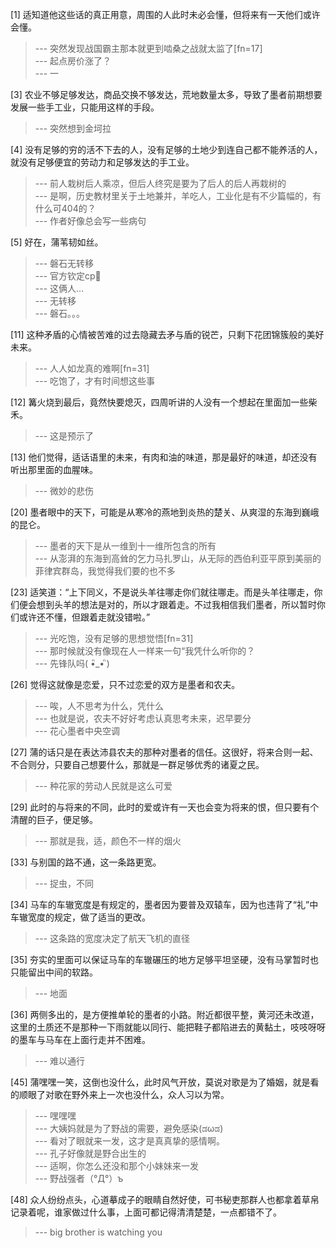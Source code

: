 
[1] 适知道他这些话的真正用意，周围的人此时未必会懂，但将来有一天他们或许会懂。
>--- 突然发现战国霸主那本就更到啮桑之战就太监了[fn=17]<br>
>--- 起点房价涨了？<br>
>--- 一<br>

[3] 农业不够足够发达，商品交换不够发达，荒地数量太多，导致了墨者前期想要发展一些手工业，只能用这样的手段。
>--- 突然想到金坷拉<br>

[4] 没有足够的穷的活不下去的人，没有足够的土地少到连自己都不能养活的人，就没有足够便宜的劳动力和足够发达的手工业。
>--- 前人栽树后人乘凉，但后人终究是要为了后人的后人再栽树的<br>
>--- 是啊，历史教材里关于土地兼并，羊吃人，工业化是有不少篇幅的，有什么可404的？<br>
>--- 作者好像总会写一些病句<br>

[5] 好在，蒲苇韧如丝。
>--- 磐石无转移<br>
>--- 官方钦定cp🤔<br>
>--- 这俩人…<br>
>--- 无转移<br>
>--- 磐石。。。<br>

[11] 这种矛盾的心情被苦难的过去隐藏去矛与盾的锐芒，只剩下花团锦簇般的美好未来。
>--- 人人如龙真的难啊[fn=31]<br>
>--- 吃饱了，才有时间想这些事<br>

[12] 篝火烧到最后，竟然快要熄灭，四周听讲的人没有一个想起在里面加一些柴禾。
>--- 这是预示了<br>

[13] 他们觉得，适话语里的未来，有肉和油的味道，那是最好的味道，却还没有听出那里面的血腥味。
>--- 微妙的悲伤<br>

[20] 墨者眼中的天下，可能是从寒冷的燕地到炎热的楚关、从爽湿的东海到巍峨的昆仑。
>--- 墨者的天下是从一维到十一维所包含的所有<br>
>--- 从澎湃的东海到高耸的乞力马扎罗山，从无际的西伯利亚平原到美丽的菲律宾群岛，我觉得我们要的也不多<br>

[23] 适笑道：“上下同义，不是说头羊往哪走你们就往哪走。而是头羊往哪走，你们便会想到头羊的想法是对的，所以才跟着走。不过我相信我们墨者，所以暂时你们或许还不懂，但跟着走就没错啦。”
>--- 光吃饱，没有足够的思想觉悟[fn=31]<br>
>--- 那时候就没有像现在人一样来一句“我凭什么听你的？<br>
>--- 先锋队吗( •ิ_• ิ)<br>

[26] 觉得这就像是恋爱，只不过恋爱的双方是墨者和农夫。
>--- 唉，人不思考为什么，凭什么<br>
>--- 也就是说，农夫不好好考虑认真思考未来，迟早要分<br>
>--- 花心墨者中央空调<br>

[27] 蒲的话只是在表达沛县农夫的那种对墨者的信任。这很好，将来合则一起、不合则分，只要自己想要什么，那就是一群足够优秀的诸夏之民。
>--- 种花家的劳动人民就是这么可爱<br>

[29] 此时的与将来的不同，此时的爱或许有一天也会变为将来的恨，但只要有个清醒的巨子，便足够。
>--- 那就是我，适，颜色不一样的烟火<br>

[33] 与别国的路不通，这一条路更宽。
>--- 捉虫，不同<br>

[34] 马车的车辙宽度是有规定的，墨者因为要普及双辕车，因为也违背了“礼”中车辙宽度的规定，做了适当的更改。
>--- 这条路的宽度决定了航天飞机的直径<br>

[35] 夯实的里面可以保证马车的车辙碾压的地方足够平坦坚硬，没有马掌暂时也只能留出中间的软路。
>--- 地面<br>

[36] 两侧多出的，是方便推单轮的墨者的小路。附近都很平整，黄河还未改道，这里的土质还不是那种一下雨就能以同行、能把鞋子都陷进去的黄黏土，吱吱呀呀的墨车与马车在上面行走并不困难。
>--- 难以通行<br>

[45] 蒲嘿嘿一笑，这倒也没什么，此时风气开放，莫说对歌是为了婚姻，就是看的顺眼了对歌在野外来上一次也没什么，众人习以为常。
>--- 嘿嘿嘿<br>
>--- 大姨妈就是为了野战的需要，避免感染(ಡωಡ)<br>
>--- 看对了眼就来一发，这才是真真挚的感情啊。<br>
>--- 孔子好像就是野合出生的<br>
>--- 适啊，你怎么还没和那个小妹妹来一发<br>
>--- 野战强者（°Д°）ъ<br>

[48] 众人纷纷点头，心道摹成子的眼睛自然好使，可书秘吏那群人也都拿着草帛记录着呢，谁家做过什么事，上面可都记得清清楚楚，一点都错不了。
>--- big brother is watching you<br>
